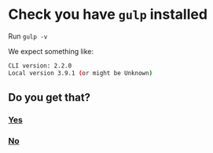 # Check you have `gulp` installed

Run `gulp -v`

We expect something like:

```bash
CLI version: 2.2.0
Local version 3.9.1 (or might be Unknown)
```

## Do you get that?

### [Yes](15-fin.md)

### [No](14-gulp-install.md)